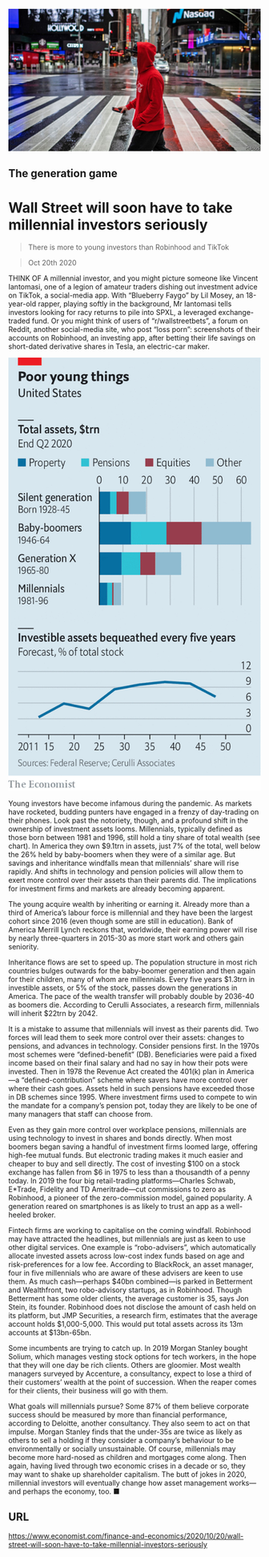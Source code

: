 ![](./images/20201024_FNP002.jpg)

## The generation game

# Wall Street will soon have to take millennial investors seriously

> There is more to young investors than Robinhood and TikTok

> Oct 20th 2020

THINK OF A millennial investor, and you might picture someone like Vincent Iantomasi, one of a legion of amateur traders dishing out investment advice on TikTok, a social-media app. With “Blueberry Faygo” by Lil Mosey, an 18-year-old rapper, playing softly in the background, Mr Iantomasi tells investors looking for racy returns to pile into SPXL, a leveraged exchange-traded fund. Or you might think of users of “r/wallstreetbets”, a forum on Reddit, another social-media site, who post “loss porn”: screenshots of their accounts on Robinhood, an investing app, after betting their life savings on short-dated derivative shares in Tesla, an electric-car maker.



![](./images/20201024_FNC211_0.png)

Young investors have become infamous during the pandemic. As markets have rocketed, budding punters have engaged in a frenzy of day-trading on their phones. Look past the notoriety, though, and a profound shift in the ownership of investment assets looms. Millennials, typically defined as those born between 1981 and 1996, still hold a tiny share of total wealth (see chart). In America they own $9.1trn in assets, just 7% of the total, well below the 26% held by baby-boomers when they were of a similar age. But savings and inheritance windfalls mean that millennials’ share will rise rapidly. And shifts in technology and pension policies will allow them to exert more control over their assets than their parents did. The implications for investment firms and markets are already becoming apparent.

The young acquire wealth by inheriting or earning it. Already more than a third of America’s labour force is millennial and they have been the largest cohort since 2016 (even though some are still in education). Bank of America Merrill Lynch reckons that, worldwide, their earning power will rise by nearly three-quarters in 2015-30 as more start work and others gain seniority.

Inheritance flows are set to speed up. The population structure in most rich countries bulges outwards for the baby-boomer generation and then again for their children, many of whom are millennials. Every five years $1.3trn in investible assets, or 5% of the stock, passes down the generations in America. The pace of the wealth transfer will probably double by 2036-40 as boomers die. According to Cerulli Associates, a research firm, millennials will inherit $22trn by 2042.

It is a mistake to assume that millennials will invest as their parents did. Two forces will lead them to seek more control over their assets: changes to pensions, and advances in technology. Consider pensions first. In the 1970s most schemes were “defined-benefit” (DB). Beneficiaries were paid a fixed income based on their final salary and had no say in how their pots were invested. Then in 1978 the Revenue Act created the 401(k) plan in America—a “defined-contribution” scheme where savers have more control over where their cash goes. Assets held in such pensions have exceeded those in DB schemes since 1995. Where investment firms used to compete to win the mandate for a company’s pension pot, today they are likely to be one of many managers that staff can choose from.

Even as they gain more control over workplace pensions, millennials are using technology to invest in shares and bonds directly. When most boomers began saving a handful of investment firms loomed large, offering high-fee mutual funds. But electronic trading makes it much easier and cheaper to buy and sell directly. The cost of investing $100 on a stock exchange has fallen from $6 in 1975 to less than a thousandth of a penny today. In 2019 the four big retail-trading platforms—Charles Schwab, E*Trade, Fidelity and TD Ameritrade—cut commissions to zero as Robinhood, a pioneer of the zero-commission model, gained popularity. A generation reared on smartphones is as likely to trust an app as a well-heeled broker.

Fintech firms are working to capitalise on the coming windfall. Robinhood may have attracted the headlines, but millennials are just as keen to use other digital services. One example is “robo-advisers”, which automatically allocate invested assets across low-cost index funds based on age and risk-preferences for a low fee. According to BlackRock, an asset manager, four in five millennials who are aware of these advisers are keen to use them. As much cash—perhaps $40bn combined—is parked in Betterment and Wealthfront, two robo-advisory startups, as in Robinhood. Though Betterment has some older clients, the average customer is 35, says Jon Stein, its founder. Robinhood does not disclose the amount of cash held on its platform, but JMP Securities, a research firm, estimates that the average account holds $1,000-5,000. This would put total assets across its 13m accounts at $13bn-65bn.

Some incumbents are trying to catch up. In 2019 Morgan Stanley bought Solium, which manages vesting stock options for tech workers, in the hope that they will one day be rich clients. Others are gloomier. Most wealth managers surveyed by Accenture, a consultancy, expect to lose a third of their customers’ wealth at the point of succession. When the reaper comes for their clients, their business will go with them.

What goals will millennials pursue? Some 87% of them believe corporate success should be measured by more than financial performance, according to Deloitte, another consultancy. They also seem to act on that impulse. Morgan Stanley finds that the under-35s are twice as likely as others to sell a holding if they consider a company’s behaviour to be environmentally or socially unsustainable. Of course, millennials may become more hard-nosed as children and mortgages come along. Then again, having lived through two economic crises in a decade or so, they may want to shake up shareholder capitalism. The butt of jokes in 2020, millennial investors will eventually change how asset management works—and perhaps the economy, too. ■

## URL

https://www.economist.com/finance-and-economics/2020/10/20/wall-street-will-soon-have-to-take-millennial-investors-seriously
